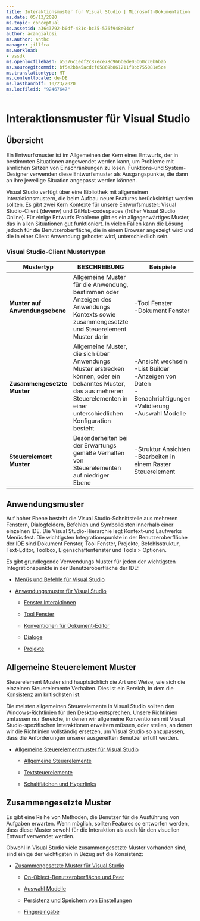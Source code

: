 ```yaml
---
title: Interaktionsmuster für Visual Studio | Microsoft-Dokumentation
ms.date: 05/13/2020
ms.topic: conceptual
ms.assetid: a3643792-b0df-481c-bc35-576f948e04cf
author: acangialosi
ms.author: anthc
manager: jillfra
ms.workload:
- vssdk
ms.openlocfilehash: a5376c1edf2c87ece78d966bede05b60cc0b6bab
ms.sourcegitcommit: bf5e2bba5acdcf05869b861211f8bb755081e5ce
ms.translationtype: MT
ms.contentlocale: de-DE
ms.lasthandoff: 10/23/2020
ms.locfileid: "92467647"
---
```

# <a name="interaction-patterns-for-visual-studio"></a>Interaktionsmuster für Visual Studio
## <a name="overview"></a>Übersicht
 Ein Entwurfsmuster ist im Allgemeinen der Kern eines Entwurfs, der in bestimmten Situationen angewendet werden kann, um Probleme mit ähnlichen Sätzen von Einschränkungen zu lösen. Funktions-und System-Designer verwenden diese Entwurfsmuster als Ausgangspunkte, die dann an ihre jeweilige Situation angepasst werden können.

 Visual Studio verfügt über eine Bibliothek mit allgemeinen Interaktionsmustern, die beim Aufbau neuer Features berücksichtigt werden sollten. Es gibt zwei Kern Kontexte für unsere Entwurfsmuster: Visual Studio-Client (devenv) und GitHub-codespaces (früher Visual Studio Online). Für einige Entwurfs Probleme gibt es ein allgegenwärtiges Muster, das in allen Situationen gut funktioniert. In vielen Fällen kann die Lösung jedoch für die Benutzeroberfläche, die in einem Browser angezeigt wird und die in einer Client Anwendung gehostet wird, unterschiedlich sein.

### <a name="visual-studio-client-pattern-types"></a>Visual Studio-Client Mustertypen

|Mustertyp|BESCHREIBUNG|Beispiele|
|------------------|-----------------|--------------|
|**Muster auf Anwendungsebene**|Allgemeine Muster für die Anwendung, bestimmen oder Anzeigen des Anwendungs Kontexts sowie zusammengesetzte und Steuerelement Muster darin|-Tool Fenster<br />-Dokument Fenster|
|**Zusammengesetzte Muster**|Allgemeine Muster, die sich über Anwendungs Muster erstrecken können, oder ein bekanntes Muster, das aus mehreren Steuerelementen in einer unterschiedlichen Konfiguration besteht|-Ansicht wechseln<br />-List Builder<br />-Anzeigen von Daten<br />-Benachrichtigungen<br />-Validierung<br />-Auswahl Modelle|
|**Steuerelement Muster**|Besonderheiten bei der Erwartungs gemäße Verhalten von Steuerelementen auf niedriger Ebene|-Struktur Ansichten<br />-Bearbeiten in einem Raster Steuerelement|

## <a name="application-patterns"></a>Anwendungsmuster
 Auf hoher Ebene besteht die Visual Studio-Schnittstelle aus mehreren Fenstern, Dialogfeldern, Befehlen und Symbolleisten innerhalb einer einzelnen IDE. Die Visual Studio-Hierarchie legt Kontext-und Laufwerks Menüs fest. Die wichtigsten Integrationspunkte in der Benutzeroberfläche der IDE sind Dokument Fenster, Tool Fenster, Projekte, Befehlsstruktur, Text-Editor, Toolbox, Eigenschaftenfenster und Tools > Optionen.

 Es gibt grundlegende Verwendungs Muster für jeden der wichtigsten Integrationspunkte in der Benutzeroberfläche der IDE:

- [Menüs und Befehle für Visual Studio](../../extensibility/ux-guidelines/menus-and-commands-for-visual-studio.md)

- [Anwendungsmuster für Visual Studio](../../extensibility/ux-guidelines/application-patterns-for-visual-studio.md)

  - [Fenster Interaktionen](../../extensibility/ux-guidelines/application-patterns-for-visual-studio.md#BKMK_WindowInteractions)

  - [Tool Fenster](../../extensibility/ux-guidelines/application-patterns-for-visual-studio.md#BKMK_ToolWindows)

  - [Konventionen für Dokument-Editor](../../extensibility/ux-guidelines/application-patterns-for-visual-studio.md#BKMK_DocumentEditorConventions)

  - [Dialoge](../../extensibility/ux-guidelines/application-patterns-for-visual-studio.md#BKMK_Dialogs)

  - [Projekte](../../extensibility/ux-guidelines/application-patterns-for-visual-studio.md#BKMK_Projects)

## <a name="common-control-patterns"></a>Allgemeine Steuerelement Muster
 Steuerelement Muster sind hauptsächlich die Art und Weise, wie sich die einzelnen Steuerelemente Verhalten. Dies ist ein Bereich, in dem die Konsistenz am kritischsten ist.

 Die meisten allgemeinen Steuerelemente in Visual Studio sollten den Windows-Richtlinien für den Desktop entsprechen. Unsere Richtlinien umfassen nur Bereiche, in denen wir allgemeine Konventionen mit Visual Studio-spezifischen Interaktionen erweitern müssen, oder stellen, an denen wir die Richtlinien vollständig ersetzen, um Visual Studio so anzupassen, dass die Anforderungen unserer ausgereiften Benutzer erfüllt werden.

- [Allgemeine Steuerelementmuster für Visual Studio](../../extensibility/ux-guidelines/common-control-patterns-for-visual-studio.md)

  - [Allgemeine Steuerelemente](../../extensibility/ux-guidelines/common-control-patterns-for-visual-studio.md#BKMK_CommonControls)

  - [Textsteuerelemente](../../extensibility/ux-guidelines/common-control-patterns-for-visual-studio.md#BKMK_TextControls)

  - [Schaltflächen und Hyperlinks](../../extensibility/ux-guidelines/common-control-patterns-for-visual-studio.md#BKMK_ButtonsAndHyperlinks)

## <a name="composite-patterns"></a>Zusammengesetzte Muster
 Es gibt eine Reihe von Methoden, die Benutzer für die Ausführung von Aufgaben erwarten. Wenn möglich, sollten Features so entworfen werden, dass diese Muster sowohl für die Interaktion als auch für den visuellen Entwurf verwendet werden.

 Obwohl in Visual Studio viele zusammengesetzte Muster vorhanden sind, sind einige der wichtigsten in Bezug auf die Konsistenz:

- [Zusammengesetzte Muster für Visual Studio](../../extensibility/ux-guidelines/composite-patterns-for-visual-studio.md)

  - [On-Object-Benutzeroberfläche und Peer](../../extensibility/ux-guidelines/composite-patterns-for-visual-studio.md#BKMK_OnObjectUI)

  - [Auswahl Modelle](../../extensibility/ux-guidelines/composite-patterns-for-visual-studio.md#BKMK_SelectionModels)

  - [Persistenz und Speichern von Einstellungen](../../extensibility/ux-guidelines/composite-patterns-for-visual-studio.md#BKMK_PersistenceAndSavingSettings)

  - [Fingereingabe](../../extensibility/ux-guidelines/composite-patterns-for-visual-studio.md#BKMK_TouchInput)
